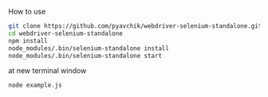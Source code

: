 How to use
```bash
git clone https://github.com/pyavchik/webdriver-selenium-standalone.git
cd webdriver-selenium-standalone
npm install 
node_modules/.bin/selenium-standalone install
node_modules/.bin/selenium-standalone start
```
at new terminal window 

```bash
node example.js
```

